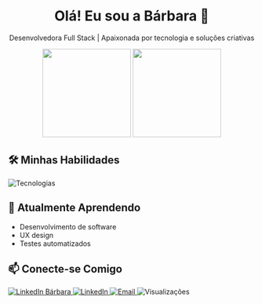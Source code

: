 <h1 align="center">Olá! Eu sou a Bárbara 👋</h1>

<p align="center">
  Desenvolvedora Full Stack | Apaixonada por tecnologia e soluções criativas
</p>

<div align="center">
 <img height="180em" src="https://github-readme-stats.vercel.app/api?username=Barbaracoosta&show_icons=true&include_all_commits=true&count_private=true&theme=dracula&bg_color=000000&title_color=ff69b4&text_color=dda0dd&icon_color=dda0dd&border_color=dda0dd" />
  <img height="180em" src="https://github-readme-stats.vercel.app/api/top-langs/?username=Barbaracoosta&layout=compact&langs_count=7&bg_color=000000&title_color=ff69b4&text_color=dda0dd&icon_color=dda0dd&border_color=dda0dd" /> 
  
</div>

## 🛠️ Minhas Habilidades

<div>
  <img src="https://skillicons.dev/icons?i=react,js,html,css,python,java,mysql,git,github,figma,vscode" alt="Tecnologias"/>
</div>

## 🌱 Atualmente Aprendendo

- Desenvolvimento de software
- UX design
- Testes automatizados

## 📫 Conecte-se Comigo

<p>  
  <a href="https://www.linkedin.com/in/barbaracosta2206/">
    <img src="https://img.shields.io/badge/Bárbara_Costa-ff69b4?style=for-the-badge&logo=linkedin&logoColor=white&labelColor=000000" alt="LinkedIn Bárbara" />
  </a>
  
  <a href="https://www.linkedin.com/in/barbaracosta2206/">
    <img src="https://img.shields.io/badge/-LinkedIn-0077B5?style=for-the-badge&logo=linkedin&logoColor=white" alt="LinkedIn" />
  </a>
  <a href="mailto:babiicoosta@hotmail.com">
    <img src="https://img.shields.io/badge/-Email-5a189a?style=for-the-badge&logo=microsoft-outlook&logoColor=white" alt="Email" />   
  </a>   
  <img src="https://komarev.com/ghpvc/?username=Barbaracoosta&color=6e40c9&labelColor=2d3748&style=for-the-badge" alt="Visualizações" />
</p>



